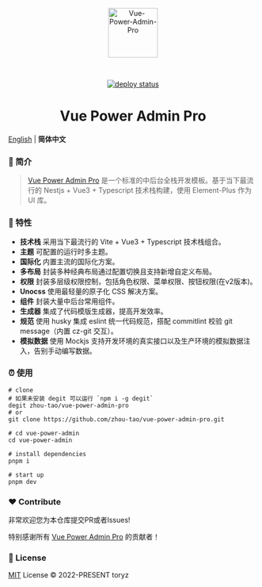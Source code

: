 <div align="center">
  <p align="center"><img alt="Vue-Power-Admin-Pro" align="center" src="./.github/logo.svg" width="100" /></p><br>
  <p align="center">
    <a href="https://app.netlify.com/sites/vue-power-admin-pro/deploys"><img src="https://api.netlify.com/api/v1/badges/d937cb08-e0e6-4160-9aa6-42d2f94c26b6/deploy-status" alt="deploy status"></a>
  </p>
  <h1>Vue Power Admin Pro</h1>
</div>

[English](./README.md) | **简体中文**

### :loudspeaker: 简介

> [Vue Power Admin Pro](https://vue-power-admin-pro.netlify.app) 是一个标准的中后台全栈开发模板。基于当下最流行的 Nestjs + Vue3 + Typescript 技术栈构建，使用 Element-Plus 作为 UI 库。

### :rocket: 特性

- **技术栈** 采用当下最流行的 Vite + Vue3 + Typescript 技术栈组合。
- **主题** 可配置的运行时多主题。
- **国际化** 内置主流的国际化方案。
- **多布局** 封装多种经典布局通过配置切换且支持新增自定义布局。
- **权限** 封装多层级权限控制，包括角色权限、菜单权限、按钮权限(在v2版本)。
- **Unocss** 使用最轻量的原子化 CSS 解决方案。
- **组件** 封装大量中后台常用组件。
- **生成器** 集成了代码模版生成器，提高开发效率。
- **规范** 使用 husky 集成 eslint 统一代码规范，搭配 commitlint 校验 git message（内置 cz-git 交互）。
- **模拟数据** 使用 Mockjs 支持开发环境的真实接口以及生产环境的模拟数据注入，告别手动编写数据。

### :alarm_clock: 使用

```shell
# clone
# 如果未安装 degit 可以运行 `npm i -g degit`
degit zhou-tao/vue-power-admin-pro
# or
git clone https://github.com/zhou-tao/vue-power-admin-pro.git

# cd vue-power-admin
cd vue-power-admin

# install dependencies
pnpm i

# start up
pnpm dev

```

### :heart: Contribute

非常欢迎您为本仓库提交PR或者Issues! 

特别感谢所有 [Vue Power Admin Pro](https://github.com/zhou-tao/vue-power-admin-pro/graphs/contributors) 的贡献者！

### :bookmark_tabs: License

[MIT](./LICENSE) License &copy; 2022-PRESENT toryz
